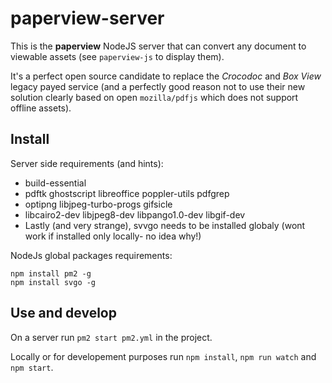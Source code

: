 # paperview-server

This is the **paperview**  NodeJS server that can convert any document to viewable assets (see `paperview-js` to display them).

It's a perfect open source candidate to replace the *Crocodoc* and *Box View* legacy payed service (and a perfectly good reason not to use their new solution clearly based on open `mozilla/pdfjs` which does not support offline assets).

## Install

Server side requirements (and hints):

- build-essential
- pdftk ghostscript libreoffice poppler-utils pdfgrep
- optipng libjpeg-turbo-progs gifsicle
- libcairo2-dev libjpeg8-dev libpango1.0-dev libgif-dev
- Lastly (and very strange), svvgo needs to be installed globaly (wont work if installed only locally- no idea why!)

NodeJs global packages requirements:

```
npm install pm2 -g
npm install svgo -g
```

## Use and develop

On a server run `pm2 start pm2.yml` in the project.

Locally or for developement purposes run `npm install`, `npm run watch` and `npm start`.
